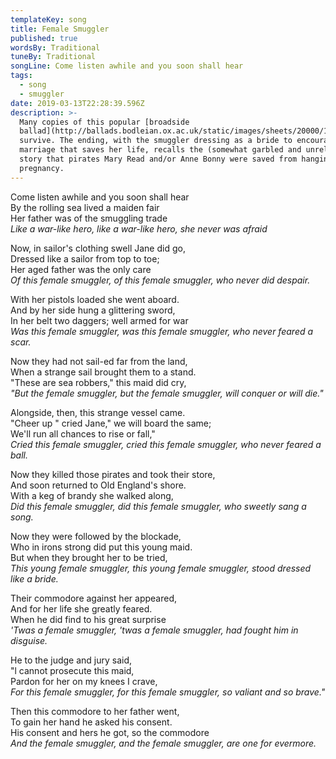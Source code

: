 ```yaml
---
templateKey: song
title: Female Smuggler
published: true
wordsBy: Traditional
tuneBy: Traditional
songLine: Come listen awhile and you soon shall hear
tags:
  - song
  - smuggler
date: 2019-03-13T22:28:39.596Z
description: >-
  Many copies of this popular [broadside
  ballad](http://ballads.bodleian.ox.ac.uk/static/images/sheets/20000/17651.gif)
  survive. The ending, with the smuggler dressing as a bride to encourage a
  marriage that saves her life, recalls the (somewhat garbled and unreliable)
  story that pirates Mary Read and/or Anne Bonny were saved from hanging by
  pregnancy.
---
```

Come listen awhile and you soon shall hear\
By the rolling sea lived a maiden fair\
Her father was of the smuggling trade\
_Like a war-like hero, like a war-like hero, she never was afraid_

Now, in sailor's clothing swell Jane did go,\
Dressed like a sailor from top to toe;\
Her aged father was the only care\
_Of this female smuggler, of this female smuggler, who never did despair._

With her pistols loaded she went aboard.\
And by her side hung a glittering sword,\
In her belt two daggers; well armed for war\
_Was this female smuggler, was this female smuggler, who never feared a scar._

Now they had not sail-ed far from the land,\
When a strange sail brought them to a stand.\
"These are sea robbers," this maid did cry,\
_"But the female smuggler, but the female smuggler, will conquer or will die."_

Alongside, then, this strange vessel came.\
"Cheer up " cried Jane," we will board the same;\
We'll run all chances to rise or fall,"\
_Cried this female smuggler, cried this female smuggler, who never feared a ball._

Now they killed those pirates and took their store,\
And soon returned to Old England's shore.\
With a keg of brandy she walked along,\
_Did this female smuggler, did this female smuggler, who sweetly sang a song._

Now they were followed by the blockade,\
Who in irons strong did put this young maid.\
But when they brought her to be tried,\
_This young female smuggler, this young female smuggler, stood dressed like a bride._

Their commodore against her appeared,\
And for her life she greatly feared.\
When he did find to his great surprise\
_'Twas a female smuggler, 'twas a female smuggler, had fought him in disguise._

He to the judge and jury said,\
"l cannot prosecute this maid,\
Pardon for her on my knees I crave,\
_For this female smuggler, for this female smuggler, so valiant and so brave."_

Then this commodore to her father went,\
To gain her hand he asked his consent.\
His consent and hers he got, so the commodore\
_And the female smuggler, and the female smuggler, are one for evermore._
